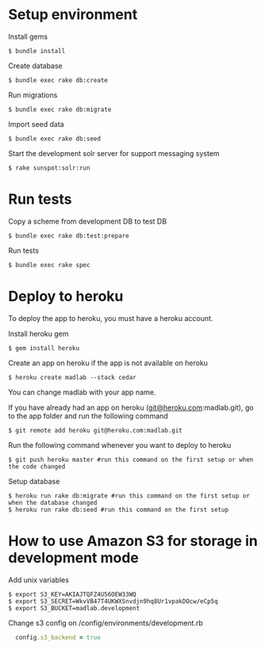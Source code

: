 Setup environment
==================

Install gems

````
$ bundle install
````

Create database

````
$ bundle exec rake db:create
````

Run migrations

````
$ bundle exec rake db:migrate
````

Import seed data

````
$ bundle exec rake db:seed
````

Start the development solr server for support messaging system

````
$ rake sunspot:solr:run
````

Run tests
===========

Copy a scheme from development DB to test DB

````
$ bundle exec rake db:test:prepare
````

Run tests

````
$ bundle exec rake spec
````

Deploy to heroku
==================
To deploy the app to heroku, you must have a heroku account.

Install heroku gem

````
$ gem install heroku
````

Create an app on heroku if the app is not available on heroku

````
$ heroku create madlab --stack cedar
````
You can change madlab with your app name.

If you have already had an app on heroku (git@heroku.com:madlab.git), go to the app folder and run the following command

````
$ git remote add heroku git@heroku.com:madlab.git
````

Run the following command whenever you want to deploy to heroku

````
$ git push heroku master #run this command on the first setup or when the code changed
````

Setup database

````
$ heroku run rake db:migrate #run this command on the first setup or when the database changed
$ heroku run rake db:seed #run this command on the first setup
````

How to use Amazon S3 for storage in development mode
==================

Add unix variables

````
$ export S3_KEY=AKIAJTQFZ4U56OEW33WQ
$ export S3_SECRET=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
$ export S3_BUCKET=madlab.development
````

Change s3 config on /config/environments/development.rb

````ruby
  config.s3_backend = true
````
